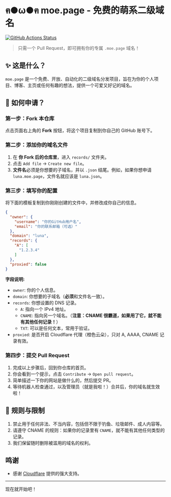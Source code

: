# ฅ●ω●ฅ  moe.page - 免费的萌系二级域名

[![GitHub Actions Status](https://github.com/zknmoe/moe.page-subdomains/actions/workflows/deploy.yml/badge.svg)](https://github.com/zknmoe/moe.page-subdomains/actions)

> 只需一个 Pull Request，即可拥有你的专属 `.moe.page` 域名！

## ✨ 这是什么？

`moe.page` 是一个免费、开放、自动化的二级域名分发项目，旨在为你的个人项目、博客、主页或任何有趣的想法，提供一个可爱又好记的域名。

## 🚀 如何申请？

### 第一步：Fork 本仓库

点击页面右上角的 **Fork** 按钮，将这个项目复制到你自己的 GitHub 账号下。

### 第二步：添加你的域名文件

1.  在 **你 Fork 后的仓库里**，进入 `records/` 文件夹。
2.  点击 `Add file` -> `Create new file`。
3.  **文件名**必须是你想要的子域名，并以 `.json` 结尾。例如，如果你想申请 `luna.moe.page`，文件名就应该是 `luna.json`。

### 第三步：填写你的配置

将下面的模板复制到你刚刚创建的文件中，并修改成你自己的信息。

```json
{
  "owner": {
    "username": "你的GitHub用户名",
    "email": "你的联系邮箱（可选）"
  },
  "domain": "luna",
  "records": {
    "A": [
      "1.2.3.4"
    ]
  },
  "proxied": false
}
```

**字段说明:**
* `owner`: 你的个人信息。
* `domain`: 你想要的子域名（**必须**和文件名一致）。
* `records`: 你想设置的 DNS 记录。
    * `A`: 指向一个 IPv4 地址。
    * `CNAME`: 指向另一个域名。（**注意：CNAME 很霸道，如果用了它，就不能有其他任何记录！**）
    * `TXT`: 可以是任何文本，常用于验证。
* `proxied`: 是否开启 Cloudflare 代理（橙色云朵），只对 A, AAAA, CNAME 记录有效。

### 第四步：提交 Pull Request

1.  完成以上步骤后，回到你仓库的首页。
2.  你会看到一个提示，点击 `Contribute` -> `Open pull request`。
3.  简单描述一下你的网站是做什么的，然后提交 PR。
4.  等待机器人检查通过，以及管理员（就是我啦！）合并后，你的域名就生效啦！

## 📜 规则与限制

1.  禁止用于任何非法、不当内容，包括但不限于钓鱼、垃圾邮件、成人内容等。
2.  请遵守 CNAME 的规则：如果你的记录里有 `CNAME`，就不能有其他任何类型的记录。
3.  我们保留随时删除被滥用的域名的权利。

## 鸣谢

* 感谢 [Cloudflare](https://www.cloudflare.com/) 提供的强大支持。

---
现在就开始吧！